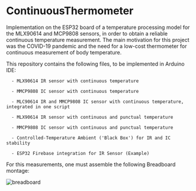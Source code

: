 # ContinuousThermometer

Implementation on the ESP32 board of a temperature processing model for the MLX90614 and MCP9808 sensors, in order to obtain a reliable continuous temperature measurement. The main motivation for this project was the COVID-19 pandemic and the need for a low-cost thermometer for continuous measurement of body temperature.

This repository contains the following files, to be implemented in Arduino IDE:

      - MLX90614 IR sensor with continuous temperature
      
      - MMCP9808 IC sensor with continuous temperature
      
      - MLC90614 IR and MMCP9808 IC sensor with continuous temperature, integrated in one script
      
      - MLX90614 IR sensor with continuous and punctual temperature
      
      - MMCP9808 IC sensor with continuous and punctual temperature
      
      - Controlled-Temperature Ambient ('Black Box') for IR and IC stability
      
      - ESP32 Firebase integration for IR Sensor (Example)
	
For this measurements, one must assemble the following Breadboard montage:

![breadboard](https://user-images.githubusercontent.com/55759937/83919298-383f3c00-a772-11ea-8389-b60e2be4441f.png)
      
